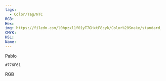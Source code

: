 ```yaml
---
tags:
  - Color/Tag/NTC
RGB:
Hex:
img: https://filedn.com/l0hpzxl1f01yT7GHxtF8cyk/Color%20Snake/standard_csv_to_svg/776F61.svg
CMYK:
HSL:
Name:
---
```

Pablo
```palette
#776F61
```
RGB
